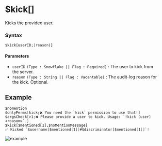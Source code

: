 # $kick[]
Kicks the provided user. 

### Syntax
```
$kick[userID;(reason)]
```

#### Parameters
- `userID` `(Type : Snowflake || Flag : Required)` : The user to kick from the server.
- `reason` `(Type : String || Flag : Vacantable)` : The audit-log reason for the kick. Optional.

## Example
```
$nomention
$onlyPerms[kick;❌ You need the `kick` permission to use that!]
$argsCheck[>1;❌ Please provide a user to kick. Usage: `!kick (user) <reason>`.]
$kick[$mentioned[1];$noMentionMessage]
✅ Kicked `$username[$mentioned[1]]#$discriminator[$mentioned[1]]`!
```

![example](https://user-images.githubusercontent.com/69215413/123518740-4742a600-d675-11eb-8581-1707b6989203.png)
